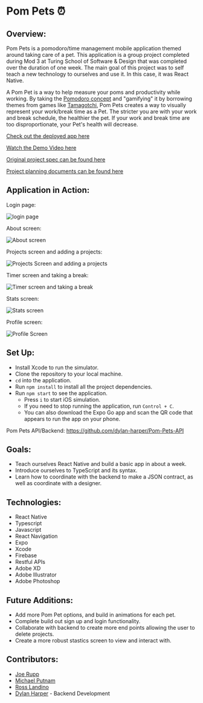 # Pom Pets ⏰

## Overview:

Pom Pets is a pomodoro/time management mobile application themed around taking care of a pet. This application is a group project completed during Mod 3 at Turing School of Software & Design that was completed over the duration of one week. The main goal of this project was to self teach a new technology to ourselves and use it. In this case, it was React Native.

A Pom Pet is a way to help measure your poms and productivity while working. By taking the [Pomodoro concept](https://todoist.com/productivity-methods/pomodoro-technique) and "gamifying" it by borrowing themes from games like [Tamagotchi](https://en.wikipedia.org/wiki/Tamagotchi), Pom Pets creates a way to visually represent your work/break time as a Pet. The stricter you are with your work and break schedule, the healthier the pet. If your work and break time are too disproportionate, your Pet's health will decrease.

[Check out the deployed app here](https://expo.dev/@mikeputnam713/pom-pets?serviceType=classic&distribution=expo-go)

[Watch the Demo Video here](https://www.youtube.com/watch?v=7QE42MeFyO4)

[Original project spec can be found here](https://frontend.turing.edu/projects/module-3/stretch.html)

[Project planning documents can be found here](https://xd.adobe.com/view/39e8e747-c133-4067-80a9-44808f3b8027-6cbb/)

## Application in Action:

Login page:

![login page](https://media.giphy.com/media/gIxvDMoJAIfpGEqMRL/giphy.gif)

About screen:

![About screen](https://media.giphy.com/media/kWFh3iPyYeJoZGKXWS/giphy.gif)

Projects screen and adding a projects:

![Projects Screen and adding a projects](https://media.giphy.com/media/Ywerw5wjGN9aOYQK5N/giphy.gif)

Timer screen and taking a break:

![Timer screen and taking a break](https://media.giphy.com/media/ZhTHbhwjDhxAhFF8dQ/giphy.gif)

Stats screen:

![Stats screen](https://media.giphy.com/media/2DmhnKhv3G9yekyfct/giphy.gif)

Profile screen:

![Profile Screen](https://media.giphy.com/media/wmm7jREApFfhLmjJQh/giphy.gif)

## Set Up:

- Install Xcode to run the simulator.
- Clone the repository to your local machine.
- `cd` into the application.
- Run `npm install` to install all the project dependencies.
- Run `npm start` to see the application.
  - Press `i` to start iOS simulation.
  - If you need to stop running the application, run `Control + C`.
  - You can also download the Expo Go app and scan the QR code that appears to run the app on your phone.

Pom Pets API/Backend: https://github.com/dylan-harper/Pom-Pets-API

## Goals:

- Teach ourselves React Native and build a basic app in about a week.
- Introduce ourselves to TypeScript and its syntax.
- Learn how to coordinate with the backend to make a JSON contract, as well as coordinate with a designer.

## Technologies:

- React Native
- Typescript
- Javascript
- React Navigation
- Expo
- Xcode
- Firebase
- Restful APIs
- Adobe XD
- Adobe Illustrator
- Adobe Photoshop

## Future Additions:

- Add more Pom Pet options, and build in animations for each pet.
- Complete build out sign up and login functionality.
- Collaborate with backend to create more end points allowing the user to delete projects.
- Create a more robust stastics screen to view and interact with.

## Contributors:

- [Joe Rupp](https://github.com/JoeRupp)
- [Michael Putnam](https://github.com/michaelputnam67)
- [Ross Landino](https://github.com/mrlandino)
- [Dylan Harper](https://github.com/dylan-harper) - Backend Development
